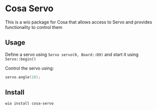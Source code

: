 # Cosa Servo

This is a wio package for Cosa that allows access to Servo and provides functionality to control them

## Usage

Define a servo using `Servo servo(0, Board::D9)` and start it using `Servo::begin()`

Control the servo using:
```cpp
servo.angle(10);
```

## Install
```bash
wio install cosa-servo
```

